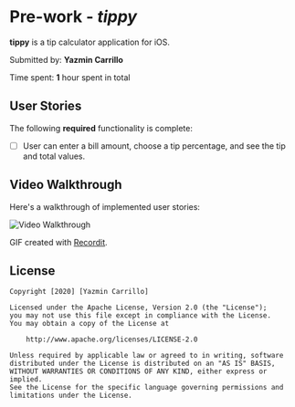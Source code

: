 # Pre-work - *tippy*

**tippy** is a tip calculator application for iOS.

Submitted by: **Yazmin Carrillo**

Time spent: **1** hour spent in total

## User Stories

The following **required** functionality is complete:

* [ ] User can enter a bill amount, choose a tip percentage, and see the tip and total values.

## Video Walkthrough 

Here's a walkthrough of implemented user stories:

<img src='http://g.recordit.co/55bxEVSTaT.gif' title='Video Walkthrough' width='' alt='Video Walkthrough' />

GIF created with [Recordit](https://recordit.co/).

## License

    Copyright [2020] [Yazmin Carrillo]

    Licensed under the Apache License, Version 2.0 (the "License");
    you may not use this file except in compliance with the License.
    You may obtain a copy of the License at

        http://www.apache.org/licenses/LICENSE-2.0

    Unless required by applicable law or agreed to in writing, software
    distributed under the License is distributed on an "AS IS" BASIS,
    WITHOUT WARRANTIES OR CONDITIONS OF ANY KIND, either express or implied.
    See the License for the specific language governing permissions and
    limitations under the License.
